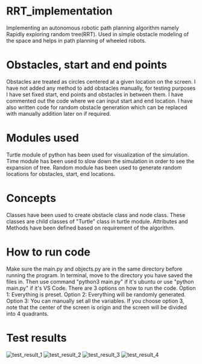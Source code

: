# RRT_implementation
Implementing an autonomous robotic path planning algorithm namely Rapidly exploring random tree(RRT). Used in simple obstacle modeling of the space and helps in path planning of wheeled robots.

# Obstacles, start and end points
Obstacles are treated as circles centered at a given location on the screen. 
I have not added any method to add obstacles manually, for testing purposes I have set fixed start, end points and obstacles in between them. I have commented out the code where we can input start and end location. I have also written code for random obstacle generation which can be replaced with manually addition later on if required.

# Modules used 
Turtle module of python has been used for visualization of the simulation. 
Time module has been used to slow down the simulation in order to see the expansion of tree. 
Random module has been used to generate random locations for obstacles, start, end locations.

# Concepts 
Classes have been used to create obstacle class and node class. These classes are child classes of "Turtle" class in turtle module.
Attributes and Methods have been defined based on requirement of the algorithm. 

# How to run code
Make sure the main.py and objects.py are in the same directory before running the program.
In terminal, move to the directory you have saved the files in. 
Then use command "python3 main.py" if it's ubuntu or use "python main.py" if it's VS Code.
There are 3 options on how to run the code. 
Option 1: Everything is preset.
Option 2: Everything will be randomly generated.
Option 3: You can manually set all the variables.
If you choose option 3, note that the center of the screen is origin and the screen will be divided into 4 quadrants. 

# Test results
![test_result_1](https://github.com/preetam-g/RRT_implementation/assets/118665778/3941af10-0776-42f8-bc34-6d97cf170b61)
![test_result_2](https://github.com/preetam-g/RRT_implementation/assets/118665778/416bbf56-d64e-4586-9471-a540d8b979cd)
![test_result_3](https://github.com/preetam-g/RRT_implementation/assets/118665778/327294b0-fa7a-4387-8008-5c80713f3c64)
![test_result_4](https://github.com/preetam-g/RRT_implementation/assets/118665778/b7734679-77c0-4903-ae26-20b47d6c7d17)
